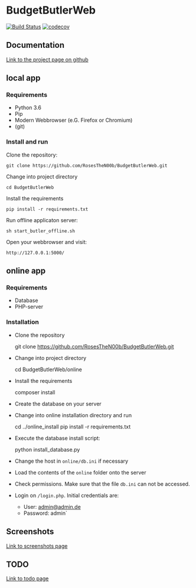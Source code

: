 # BudgetButlerWeb

[![Build Status](https://travis-ci.org/RosesTheN00b/BudgetButlerWeb.svg?branch=master)](https://travis-ci.org/RosesTheN00b/BudgetButlerWeb) [![codecov](https://codecov.io/gh/RosesTheN00b/BudgetButlerWeb/branch/master/graph/badge.svg)](https://codecov.io/gh/RosesTheN00b/BudgetButlerWeb)

## Documentation

[Link to the project page on github](https://RosesTheN00b.github.io/BudgetButlerWeb/)

## local app
### Requirements

* Python 3.6
* Pip
* Modern Webbrowser (e.G. Firefox or Chromium)
* (git)

### Install and run 
Clone the repository:

	git clone https://github.com/RosesTheN00b/BudgetButlerWeb.git

Change into project directory

	cd BudgetButlerWeb

Install the requirements

	pip install -r requirements.txt

Run offline applicaton server:

	sh start_butler_offline.sh

Open your webbrowser and visit:

	http://127.0.0.1:5000/


## online app

### Requirements

* Database
* PHP-server

### Installation

* Clone the repository

	git clone https://github.com/RosesTheN00b/BudgetButlerWeb.git

* Change into project directory

	cd BudgetButlerWeb/online

* Install the requirements

	composer install

* Create the database on your server

* Change into online installation directory and run

    cd ../online_install
    pip install -r requirements.txt

* Execute the database install script:

    python install_database.py

* Change the host in `online/db.ini` if necessary

* Load the contents of the `online` folder onto the server

* Check permissions. Make sure that the file `db.ini` can not be accessed.

* Login on `/login.php`. Initial credentials are:
    * User: admin@admin.de 
    * Password: admin`

## Screenshots
[Link to screenshots page](docs/screenshots.md)

## TODO
[Link to todo page](docs/todo.md)


